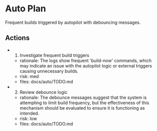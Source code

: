 # Auto Plan

Frequent builds triggered by autopilot with debouncing messages.

## Actions
- 1. Investigate frequent build triggers
  - rationale: The logs show frequent 'build-now' commands, which may indicate an issue with the autopilot logic or external triggers causing unnecessary builds.
  - risk: med
  - files: docs/auto/TODO.md
- 2. Review debounce logic
  - rationale: The debounce messages suggest that the system is attempting to limit build frequency, but the effectiveness of this mechanism should be evaluated to ensure it is functioning as intended.
  - risk: low
  - files: docs/auto/TODO.md